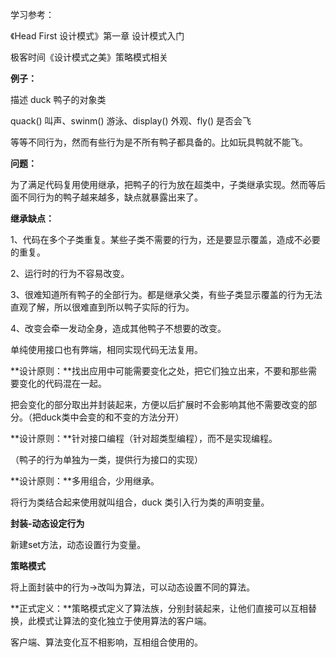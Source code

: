 学习参考：

《Head First 设计模式》第一章 设计模式入门

极客时间《设计模式之美》策略模式相关

**例子：**

描述 duck 鸭子的对象类

quack() 叫声、swinm() 游泳、display() 外观、fly() 是否会飞

等等不同行为，然而有些行为是不所有鸭子都具备的。比如玩具鸭就不能飞。



**问题：**

为了满足代码复用使用继承，把鸭子的行为放在超类中，子类继承实现。然而等后面不同行为的鸭子越来越多，缺点就暴露出来了。



**继承缺点：**

1、代码在多个子类重复。某些子类不需要的行为，还是要显示覆盖，造成不必要的重复。

2、运行时的行为不容易改变。

3、很难知道所有鸭子的全部行为。都是继承父类，有些子类显示覆盖的行为无法直观了解，所以很难直到所以鸭子实际的行为。

4、改变会牵一发动全身，造成其他鸭子不想要的改变。



单纯使用接口也有弊端，相同实现代码无法复用。



**设计原则：**找出应用中可能需要变化之处，把它们独立出来，不要和那些需要变化的代码混在一起。

把会变化的部分取出并封装起来，方便以后扩展时不会影响其他不需要改变的部分。（把duck类中会变的和不变的方法分开）



**设计原则：**针对接口编程（针对超类型编程），而不是实现编程。

（鸭子的行为单独为一类，提供行为接口的实现）



**设计原则：**多用组合，少用继承。

将行为类结合起来使用就叫组合，duck 类引入行为类的声明变量。



**封装-动态设定行为**

新建set方法，动态设置行为变量。



**策略模式**

将上面封装中的行为->改叫为算法，可以动态设置不同的算法。

**正式定义：**策略模式定义了算法族，分别封装起来，让他们直接可以互相替换，此模式让算法的变化独立于使用算法的客户端。

客户端、算法变化互不相影响，互相组合使用的。